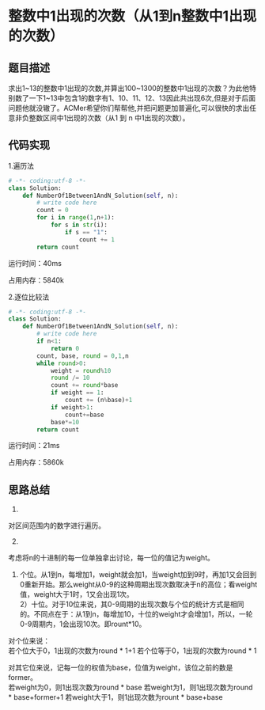 #  整数中1出现的次数（从1到n整数中1出现的次数）


## 题目描述

求出1~13的整数中1出现的次数,并算出100~1300的整数中1出现的次数？为此他特别数了一下1~13中包含1的数字有1、10、11、12、13因此共出现6次,但是对于后面问题他就没辙了。ACMer希望你们帮帮他,并把问题更加普遍化,可以很快的求出任意非负整数区间中1出现的次数（从1 到 n 中1出现的次数）。

## 代码实现

1.遍历法
```python
# -*- coding:utf-8 -*-
class Solution:
    def NumberOf1Between1AndN_Solution(self, n):
        # write code here
        count = 0
        for i in range(1,n+1):
            for s in str(i):
                if s == "1":
                    count += 1
        return count
```
运行时间：40ms

占用内存：5840k


2.逐位比较法
```python
# -*- coding:utf-8 -*-
class Solution:
    def NumberOf1Between1AndN_Solution(self, n):
        # write code here
        if n<1:
            return 0
        count, base, round = 0,1,n
        while round>0: 
            weight = round%10
            round /= 10
            count += round*base
            if weight == 1:
                count += (n%base)+1
            if weight>1:
                count+=base
            base*=10
        return count
```
运行时间：21ms

占用内存：5860k


## 思路总结

1.  
对区间范围内的数字进行遍历。

2.    
考虑将n的十进制的每一位单独拿出讨论，每一位的值记为weight。  
1) 个位。从1到n，每增加1，weight就会加1，当weight加到9时，再加1又会回到0重新开始。那么weight从0-9的这种周期出现次数取决于n的高位；看weight值，weight大于1时，1又会出现1次。  
2）十位。对于10位来说，其0-9周期的出现次数与个位的统计方式是相同的。不同点在于：从1到n，每增加10，十位的weight才会增加1，所以，一轮0-9周期内，1会出现10次。即rount*10。 

对个位来说：  
若个位大于0，1出现的次数为round * 1+1
若个位等于0，1出现的次数为round * 1

对其它位来说，记每一位的权值为base，位值为weight，该位之前的数是former。  
若weight为0，则1出现次数为round * base
若weight为1，则1出现次数为round * base+former+1
若weight大于1，则1出现次数为rount * base+base
